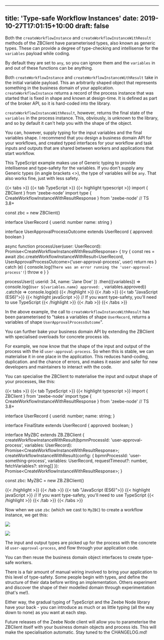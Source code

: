 
---
title: 'Type-safe Workflow Instances'
date: 2019-10-27T17:01:15+10:00
draft: false
---

Both the `createWorkflowInstance` and `createWorkflowInstanceWithResult` methods of the ZBClient have parameterised types, also known as generic types. These can provide a degree of type-checking and intellisense for the `variables` payload while coding.

By default they are set to `any`, so you can ignore them and the `variables` in and out of these functions can be anything.

Both `createWorkflowInstance` and `createWorkflowInstanceWithResult` take in the initial variable payload. This an arbitrarily shaped object that represents something in the business domain of your application. `createWorkflowInstance` returns a record of the process instance that was started that is fixed in shape and known at design-time. It is defined as part of the broker API, so it is hard-coded into the library.

 `createWorkflowInstanceWithResult`, however, returns the final state of the `variables` in the process instance. This, obviously, is unknown to the library, and so by default it can't help you with the shape of the object.

 You can, however, supply typing for the input variables and the final variables shape. I recommend that you design a business domain API for your workflows, and created typed interfaces for your workflow and task inputs and outputs that are shared between workers and applications that start workflow.

This TypeScript example makes use of Generic typing to provide intellisense and type-safety for the variables. If you don't supply any Generic types (in angle brackets <>), the type of variables will be `any`. That also works fine, just with less safety.


<!-- prettier-ignore -->
{{< tabs >}}
  {{< tab TypeScript >}}
    {{< highlight typescript >}}
import { ZBClient } from 'zeebe-node'
import type { CreateWorkflowInstanceWithResultResponse } from 'zeebe-node' // TS 3.8+

const zbc = new ZBClient()

interface UserRecord {
    userid: number
    name: string
}

interface UserApprovalProcessOutcome extends UserRecord {
    approved: boolean
}

async function processUser(user: UserRecord): Promise<CreateWorkflowInstanceWithResultResponse<UserApprovalProcessOutcome>> {
  try {
    const res = await zbc.createWorkflowInstanceWithResult<UserRecord, UserApprovalProcessOutcome>('user-approval-process', user)
    return res
  } catch (e) {
      console.log(`There was an error running the 'user-approval-process'!`)
      throw e
  }
}

processUser({
    userid: 34,
    name: 'Jane Doe'
})
    .then(({variables}) => console.log(`User ${variables.name} approved: `, variables.approved))
    .catch(e => console.log(e))
{{< /highlight >}}
{{< /tab >}}
{{< tab "JavaScript (ES6)">}}
{{< highlight javaScript >}}
// If you want type-safety, you'll need to use TypeScript
{{< /highlight >}}
{{< /tab >}}
{{< /tabs >}}

In the above example, the call to `createWorkflowInstanceWithResult` has been parameterised to "takes a variables of shape `UserRecord`, returns a variables of shape `UserApprovalProcessOutcome`".

You can further bake your business domain API by extending the ZBClient with specialised overloads for concrete process ids.

For example, we now know that the shape of the input and output of the process with the id `user-approval-process`. So when this is stable, we can materialise it in one place in the application. This reduces hand-coding, duplication. and the chance of errors, and makes it easier and safer for new developers and maintainers to interact with the code.

You can specialise the ZBClient to materialise the input and output shape of your processes, like this:

<!-- prettier-ignore -->
{{< tabs >}}
  {{< tab TypeScript >}}
    {{< highlight typescript >}}
import { ZBClient } from 'zeebe-node'
import type { CreateWorkflowInstanceWithResultResponse } from 'zeebe-node' // TS 3.8+


interface UserRecord {
  userid: number;
  name: string;
}

interface FinalState extends UserRecord {
  approved: boolean;
}

interface MyZBC extends ZB.ZBClient {
  createWorkflowInstanceWithResult(bpmnProcessId: 'user-approval-process', variables: UserRecord): Promise<CreateWorkflowInstanceWithResultResponse<FinalState>>;
  createWorkflowInstanceWithResult(config: {
    bpmnProcessId: 'user-something-process',
    variables: UserRecord,
    requestTimeout?: number,
    fetchVariables?: string[]
  }): Promise<CreateWorkflowInstanceWithResultResponse<FinalState>>;
}

const zbc: MyZBC = new ZB.ZBClient()

{{< /highlight >}}
{{< /tab >}}
{{< tab "JavaScript (ES6)">}}
{{< highlight javaScript >}}
// If you want type-safety, you'll need to use TypeScript
{{< /highlight >}}
{{< /tab >}}
{{< /tabs >}}

Now when we use `zbc` (which we cast to `MyZBC`) to create a workflow instance, we get this:

![](/createwf/result.png)

![](/createwf/return.png)

The input and output types are picked up for the process with the concrete id `user-approval-process`, and flow through your application code.

You can then reuse the business domain object interfaces to create type-safe workers.

There is a fair amount of manual wiring involved to bring your application to this level of type-safety. Some people begin with types, and define the structure of their data before writing an implementation. Others experiment and discover the shape of their modelled domain through experimentation (that's me!).

Either way, the gradual typing of TypeScript and the Zeebe Node library have your back - you can introduce as much or as little typing (all the way down to none) as you want at each step.

Future releases of the Zeebe Node client will allow you to parameterise the ZBClient itself with your business domain objects and process ids. This will make the specialisation automatic. Stay tuned to the CHANGELOG.md!
